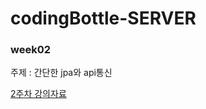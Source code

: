 # codingBottle-SERVER

### week02

주제 : 간단한 jpa와 api통신

[2주차 강의자료](https://www.notion.so/2-568e680f88d2473ca26e18c01db2d97a?pvs=4)

